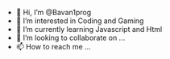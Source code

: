 - 👋 Hi, I’m @Bavan1prog
- 👀 I’m interested in Coding and Gaming
- 🌱 I’m currently learning Javascript and Html
- 💞️ I’m looking to collaborate on ...
- 📫 How to reach me ...

<!---
Bavan1prog/Bavan1prog is a ✨ special ✨ repository because its `README.md` (this file) appears on your GitHub profile.
You can click the Preview link to take a look at your changes.
--->
